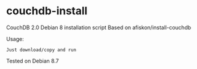 # couchdb-install
CouchDB 2.0 Debian 8 installation script
Based on afiskon/install-couchdb

Usage:

```
Just download/copy and run
```

Tested on Debian 8.7
